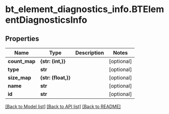 # bt_element_diagnostics_info.BTElementDiagnosticsInfo

## Properties
Name | Type | Description | Notes
------------ | ------------- | ------------- | -------------
**count_map** | **{str: (int,)}** |  | [optional] 
**type** | **str** |  | [optional] 
**size_map** | **{str: (float,)}** |  | [optional] 
**name** | **str** |  | [optional] 
**id** | **str** |  | [optional] 

[[Back to Model list]](../README.md#documentation-for-models) [[Back to API list]](../README.md#documentation-for-api-endpoints) [[Back to README]](../README.md)


